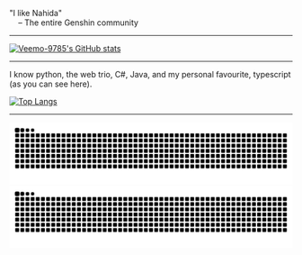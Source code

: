 "I like Nahida"
<br>
&nbsp;&nbsp;&nbsp;&nbsp;– The entire Genshin community
<br><hr>
[![Veemo-9785's GitHub stats](https://github-readme-stats.vercel.app/api?username=Ayaka-Simp)](https://github.com/anuraghazra/github-readme-stats)
<br><hr>
I know python, the web trio, C#, Java, and my personal favourite, typescript (as you can see here).
<!-- <br><hr> -->
[![Top Langs](https://github-readme-stats.vercel.app/api/top-langs/?username=Ayaka-Simp)](https://github.com/anuraghazra/github-readme-stats)
<br><hr>
![github contribution grid snake animation](https://raw.githubusercontent.com/Ayaka-Simp/Ayaka-Simp/output/github-contribution-grid-snake-dark.svg#gh-dark-mode-only)![github contribution grid snake animation](https://raw.githubusercontent.com/Ayaka-Simp/Ayaka-Simp/output/github-contribution-grid-snake.svg#gh-light-mode-only)
